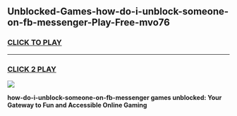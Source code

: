 
## Unblocked-Games-how-do-i-unblock-someone-on-fb-messenger-Play-Free-mvo76
<h3>
<a href="https://premium76.site?title=how-do-i-unblock-someone-on-fb-messenger&ref=20M">CLICK TO PLAY</a></h3>
<hr>

<h3>
<a href="https://premium76.site?title=how-do-i-unblock-someone-on-fb-messenger&ref=20M">CLICK 2 PLAY</a>
  
</h3>

<a href="https://premium76.site?title=how-do-i-unblock-someone-on-fb-messenger&ref=19M"><img src="https://clearcache.store/games.png"></a>


**how-do-i-unblock-someone-on-fb-messenger games unblocked: Your Gateway to Fun and Accessible Online Gaming**
